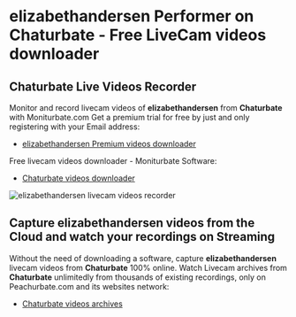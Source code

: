 # elizabethandersen Performer on Chaturbate - Free LiveCam videos downloader

## Chaturbate Live Videos Recorder

Monitor and record livecam videos of **elizabethandersen** from **Chaturbate** with Moniturbate.com
Get a premium trial for free by just and only registering with your Email address:
* [elizabethandersen Premium videos downloader](https://moniturbate.com/request-demo-licence-key.html)

Free livecam videos downloader - Moniturbate Software:
* [Chaturbate videos downloader](https://moniturbate.com/moniturbate-download-software.html)

![elizabethandersen livecam videos recorder](https://peachurnet.com/templates/moniturbate-software.png)


## Capture elizabethandersen videos from the Cloud and watch your recordings on Streaming

Without the need of downloading a software, capture **elizabethandersen** livecam videos from **Chaturbate** 100% online.
Watch Livecam archives from **Chaturbate** unlimitedly from thousands of existing recordings, only on Peachurbate.com and its websites network:
* [Chaturbate videos archives](https://peachurnet.com/)